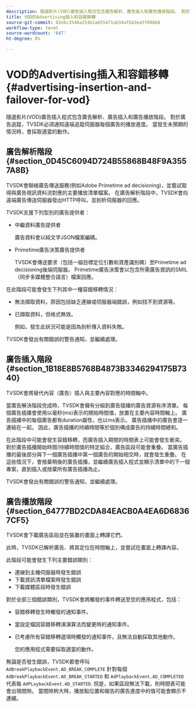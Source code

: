 ```yaml
---
description: 隨選影片(VOD)廣告插入程式包含廣告解析、廣告插入和廣告播放階段。 對於廣告追蹤，TVSDK必須通知遠端追蹤伺服器每個廣告的播放進度。 當發生未預期的情況時，會採取適當的動作。
title: VOD的Advertising插入和容錯移轉
source-git-commit: 02ebc3548a254b2a6554f1ab34afbb3ea5f09bb8
workflow-type: tm+mt
source-wordcount: '647'
ht-degree: 0%

---
```


# VOD的Advertising插入和容錯移轉{#advertising-insertion-and-failover-for-vod}

隨選影片(VOD)廣告插入程式包含廣告解析、廣告插入和廣告播放階段。 對於廣告追蹤，TVSDK必須通知遠端追蹤伺服器每個廣告的播放進度。 當發生未預期的情況時，會採取適當的動作。

## 廣告解析階段 {#section_0D45C6094D724B55868B48F9A3557A8B}

TVSDK會聯絡廣告傳送服務(例如Adobe Primetime ad decisioning)，並嘗試取得與廣告視訊資料流對應的主要播放清單檔案。 在廣告解析階段中，TVSDK會向遠端廣告傳送伺服器發出HTTP呼叫，並剖析伺服器的回應。

TVSDK支援下列型別的廣告提供者：

* 中繼資料廣告提供者

  廣告資料會以純文字JSON檔案編碼。
* Primetime廣告決策廣告提供者

  TVSDK會傳送要求（包括一組目標定位引數和資產識別碼）至Primetime ad decisioning後端伺服器。 Primetime廣告決策會以包含所需廣告資訊的SMIL （同步多媒體整合語言）檔案回應。

在此階段可能會發生下列其中一種容錯移轉情況：

* 無法擷取資料，原因包括缺乏連線或伺服器端錯誤，例如找不到資源等。
* 已擷取資料，但格式無效。

  例如，發生此狀況可能是因為剖析傳入資料失敗。

TVSDK會發出有關錯誤的警告通知，並繼續處理。

## 廣告插入階段 {#section_1B18E8B5768B4873B3346294175B7340}

TVSDK會將替代內容（廣告）插入與主要內容對應的時間軸中。

當廣告解決階段完成時，TVSDK會擁有分組到廣告插播的廣告資源有序清單。 每個廣告插播會使用以毫秒(ms)表示的開始時間值，放置在主要內容時間軸上。 廣告插播中的每個廣告都有duration屬性，也以ms表示。 廣告插播中的廣告會逐一連結在一起。 因此，廣告插播的持續時間等於個別構成廣告的持續時間總和。

在此階段中可能會發生容錯移轉，而廣告插入期間的時間表上可能會發生衝突。 對於廣告插播開始時間/持續時間值的特定組合，廣告區段可能會重疊。 當廣告插播的最後部分與下一個廣告插播中第一個廣告的開始相交時，就會發生重疊。 在這些情況下，會捨棄稍後的廣告插播，並繼續廣告插入程式並顯示清單中的下一個專案，直到插入或捨棄所有廣告插播為止。

TVSDK會發出有關錯誤的警告通知，並繼續處理。

## 廣告播放階段 {#section_64777BD2CDA84EACB0A4EA6D68367CF5}

TVSDK會下載廣告區段並在裝置的畫面上轉譯它們。

此時，TVSDK已解析廣告、將其定位在時間軸上，並嘗試在畫面上轉譯內容。

此階段可能會發生下列主要錯誤類別：

* 連線到主機伺服器時發生錯誤
* 下載資訊清單檔案時發生錯誤
* 下載媒體區段時發生錯誤

對於全部三個錯誤類別，TVSDK會將觸發的事件轉送至您的應用程式，包括：

* 容錯移轉發生時觸發的通知事件。
* 當設定檔因容錯移轉演演算法而變更時的通知事件。
* 已考慮所有容錯移轉選項時觸發的通知事件，且無法自動採取其他動作。

  您的應用程式需要採取適當的動作。

無論是否發生錯誤，TVSDK都會呼叫 `AdBreakPlaybackEvent.AD_BREAK_COMPLETE` 針對每個 `AdBreakPlaybackEvent.AD_BREAK_STARTED` 和 `AdPlaybackEvent.AD_COMPLETED` 代表每 `AdPLaybackEvent.AD_STARTED`. 但是，如果區段無法下載，則時間表可能會出現間隙。 當間隙夠大時，播放點位置和報告的廣告進度中的值可能會顯示不連續。
